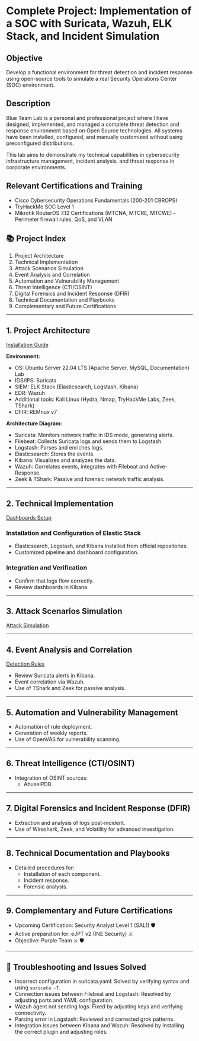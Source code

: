 # Complete Project: Implementation of a SOC with Suricata, Wazuh, ELK Stack, and Incident Simulation

## Objective

Develop a functional environment for threat detection and incident response using open-source tools to simulate a real Security Operations Center (SOC) environment.

## Description

Blue Team Lab is a personal and professional project where I have designed, implemented, and managed a complete threat detection and response environment based on Open Source technologies. All systems have been installed, configured, and manually customized without using preconfigured distributions.

This lab aims to demonstrate my technical capabilities in cybersecurity infrastructure management, incident analysis, and threat response in corporate environments.

## Relevant Certifications and Training

- Cisco Cybersecurity Operations Fundamentals (200-201 CBROPS)
- TryHackMe SOC Level 1
- Mikrotik RouterOS 7.12 Certifications (MTCNA, MTCRE, MTCWE) - Perimeter firewall rules, QoS, and VLAN

## 📚 Project Index

1. Project Architecture
2. Technical Implementation
3. Attack Scenarios Simulation
4. Event Analysis and Correlation
5. Automation and Vulnerability Management
6. Threat Intelligence (CTI/OSINT)
7. Digital Forensics and Incident Response (DFIR)
8. Technical Documentation and Playbooks
9. Complementary and Future Certifications

---

## 1. Project Architecture

[Installation Guide](docs/en/installation-guide.md)

**Environment:**

- OS: Ubuntu Server 22.04 LTS (Apache Server, MySQL, Documentation) Lab
- IDS/IPS: Suricata
- SIEM: ELK Stack (Elasticsearch, Logstash, Kibana)
- EDR: Wazuh
- Additional tools: Kali Linux (Hydra, Nmap, TryHackMe Labs, Zeek, TShark)
- DFIR: REMnux v7

**Architecture Diagram:**

- Suricata: Monitors network traffic in IDS mode, generating alerts.
- Filebeat: Collects Suricata logs and sends them to Logstash.
- Logstash: Parses and enriches logs.
- Elasticsearch: Stores the events.
- Kibana: Visualizes and analyzes the data.
- Wazuh: Correlates events, integrates with Filebeat and Active-Response.
- Zeek & TShark: Passive and forensic network traffic analysis.

---

## 2. Technical Implementation

[Dashboards Setup](docs/en/dashboards-setup.md)

### Installation and Configuration of Elastic Stack

- Elasticsearch, Logstash, and Kibana installed from official repositories.
- Customized pipeline and dashboard configuration.

### Integration and Verification

- Confirm that logs flow correctly.
- Review dashboards in Kibana.

---

## 3. Attack Scenarios Simulation

[Attack Simulation](docs/en/attack-simulation.md)

---

## 4. Event Analysis and Correlation

[Detection Rules](docs/en/detection-rules.md)

- Review Suricata alerts in Kibana.
- Event correlation via Wazuh.
- Use of TShark and Zeek for passive analysis.

---

## 5. Automation and Vulnerability Management

- Automation of rule deployment.
- Generation of weekly reports.
- Use of OpenVAS for vulnerability scanning.

---

## 6. Threat Intelligence (CTI/OSINT)

- Integration of OSINT sources:
  - AbuseIPDB

---

## 7. Digital Forensics and Incident Response (DFIR)

- Extraction and analysis of logs post-incident.
- Use of Wireshark, Zeek, and Volatility for advanced investigation.

---

## 8. Technical Documentation and Playbooks

- Detailed procedures for:
  - Installation of each component.
  - Incident response.
  - Forensic analysis.

---

## 9. Complementary and Future Certifications

- Upcoming Certification: Security Analyst Level 1 (SAL1) :shield:
- Active preparation for: eJPT v2 (INE Security) :crossed_swords:
- Objective: Purple Team :crossed_swords: :shield:

---

## 📅 Troubleshooting and Issues Solved

- Incorrect configuration in suricata.yaml: Solved by verifying syntax and using `suricata -T`.
- Connection issues between Filebeat and Logstash: Resolved by adjusting ports and YAML configuration.
- Wazuh agent not sending logs: Fixed by adjusting keys and verifying connectivity.
- Parsing error in Logstash: Reviewed and corrected grok patterns.
- Integration issues between Kibana and Wazuh: Resolved by installing the correct plugin and adjusting roles.
